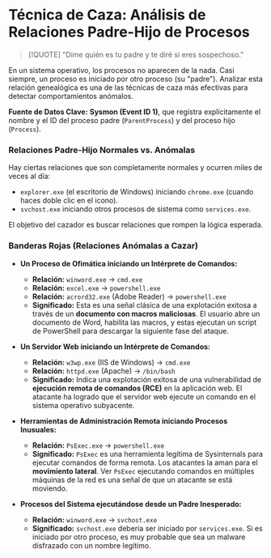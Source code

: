 # Técnica de Caza: Análisis de Relaciones Padre-Hijo de Procesos

> [!QUOTE] "Dime quién es tu padre y te diré si eres sospechoso."

En un sistema operativo, los procesos no aparecen de la nada. Casi siempre, un proceso es iniciado por otro proceso (su "padre"). Analizar esta relación genealógica es una de las técnicas de caza más efectivas para detectar comportamientos anómalos.

**Fuente de Datos Clave:** **Sysmon (Event ID 1)**, que registra explícitamente el nombre y el ID del proceso padre (`ParentProcess`) y del proceso hijo (`Process`).

### Relaciones Padre-Hijo Normales vs. Anómalas

Hay ciertas relaciones que son completamente normales y ocurren miles de veces al día:
-   `explorer.exe` (el escritorio de Windows) iniciando `chrome.exe` (cuando haces doble clic en el icono).
-   `svchost.exe` iniciando otros procesos de sistema como `services.exe`.

El objetivo del cazador es buscar relaciones que rompen la lógica esperada.

### Banderas Rojas (Relaciones Anómalas a Cazar)

-   **Un Proceso de Ofimática iniciando un Intérprete de Comandos:**
    -   **Relación:** `winword.exe` -> `cmd.exe`
    -   **Relación:** `excel.exe` -> `powershell.exe`
    -   **Relación:** `acrord32.exe` (Adobe Reader) -> `powershell.exe`
    -   **Significado:** Esta es una señal clásica de una explotación exitosa a través de un **documento con macros maliciosas**. El usuario abre un documento de Word, habilita las macros, y estas ejecutan un script de PowerShell para descargar la siguiente fase del ataque.

-   **Un Servidor Web iniciando un Intérprete de Comandos:**
    -   **Relación:** `w3wp.exe` (IIS de Windows) -> `cmd.exe`
    -   **Relación:** `httpd.exe` (Apache) -> `/bin/bash`
    -   **Significado:** Indica una explotación exitosa de una vulnerabilidad de **ejecución remota de comandos (RCE)** en la aplicación web. El atacante ha logrado que el servidor web ejecute un comando en el sistema operativo subyacente.

-   **Herramientas de Administración Remota iniciando Procesos Inusuales:**
    -   **Relación:** `PsExec.exe` -> `powershell.exe`
    -   **Significado:** `PsExec` es una herramienta legítima de Sysinternals para ejecutar comandos de forma remota. Los atacantes la aman para el **movimiento lateral**. Ver `PsExec` ejecutando comandos en múltiples máquinas de la red es una señal de que un atacante se está moviendo.

-   **Procesos del Sistema ejecutándose desde un Padre Inesperado:**
    -   **Relación:** `winword.exe` -> `svchost.exe`
    -   **Significado:** `svchost.exe` debería ser iniciado por `services.exe`. Si es iniciado por otro proceso, es muy probable que sea un malware disfrazado con un nombre legítimo.